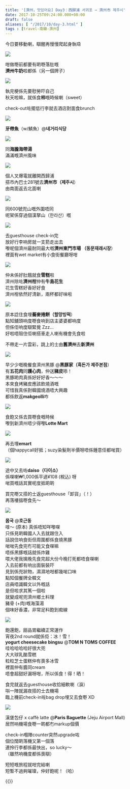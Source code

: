 ```yaml
---
title: '[濟州，맛있어요] Day3：西歸浦 서귀포 ⇀ 濟州市 제주시'
date: 2017-10-25T09:24:00.000+08:00
draft: false
aliases: [ "/2017/10/day-3.html" ]
tags : [travel-南韓-濟州]
---
```


今日要移動喇，瞓醒再慢慢爬起身執喼  

![](https://c1.staticflickr.com/5/4510/37849393341_7a3da7245c_z.jpg)

咁做嘢前都要有啲嘢落肚嘅  
**濟州牛奶**啦都係（另一個牌子）  

![](https://c1.staticflickr.com/5/4490/37139393324_bf7bc3f3c7_z.jpg)

執完梗係先要慰勞吓自己  
秋天啦嘛，就係食**柿**嘅時候喇（sweet）  
  
check-out咗擺低行李就去酒店對面食brunch  

![](https://c1.staticflickr.com/5/4479/37139393714_8c8b31f50b_z.jpg)

**牙帶魚**（w/鯖魚）@**네거리식당**  

![](https://c1.staticflickr.com/5/4447/37849392751_ce107a8dbd_z.jpg)

同**海膽海帶湯**  
滿滿嘅濟州風味  

![](https://c1.staticflickr.com/5/4496/37849394311_877011e5b1_z.jpg)

個人叉爆電就離開西歸浦  
搭市內巴士281號去**濟州市（제주시**）  
由南面返去北面喇  

![](https://c1.staticflickr.com/5/4461/37800677356_8e2c092e4b_z.jpg)

同600號兜山嘅外圍唔同  
呢架係穿過個漢拏山（한라산）嘅  

![](https://c1.staticflickr.com/5/4456/37849394071_d41e34fd20_z.jpg)

去guesthouse check-in完  
放好行李响房就一支箭走出去  
嚟呢個濟州最耐同最大嘅**濟州東門市場 （동문재래시장**）  
裡面有wet market有小食街餐廳呀咁  

![](https://c1.staticflickr.com/5/4452/37139394014_886b45c679_z.jpg)

仲未係好肚餓就食**雪糕**啦  
濟州除咗**濟州柑**仲有**牛島花生**  
花生雪糕好香好好食  
濟州柑依然好清新，兩杯都好味啦  

![](https://c1.staticflickr.com/5/4461/37139394034_841cf31520_z.jpg)

原本諗住食埋**蕎麥捲餅（할망빙떡**）  
點知舖頭响度嘢食响到店主婆婆都响度  
但係佢响度瞓緊覺 Zzz...  
好啦唔阻住佢喇搭車走人喇有機會先食啦  
  
不帶走一片雲彩，跳上的士由**舊濟州**去**新濟州**  

![](https://c1.staticflickr.com/5/4491/23997115598_42360d50da_z.jpg)

早少少嘅晚餐食濟州黑豚 @**黑豚家（흑돈가 제주본점**）  
有**五花肉**同**護心肉**，仲送**豬皮**㖭！  
黑豚啲肉真係好好好香～～～  
本來食烤豬皮應該飲燒酒嘅  
可惜我真係對韓國燒酒唔大興趣  
都係飲返**makgeolli**咋  

![](https://c1.staticflickr.com/5/4489/37139669194_4f1b472639_z.jpg)

食飽又係去買嘢食嘅時候  
嚟到新濟州唔少得嚟**Lotte Mart**  

![](https://c1.staticflickr.com/5/4458/23997115158_5b85fa4148_z.jpg)

再去埋**emart**  
（個happycall好抵；suzy染髮劑半價呀唔係鍾意佢都啱買）  

![](https://c1.staticflickr.com/5/4449/37139669414_5884533b89_z.jpg)

途中又去咗**daiso（다이소）**  
係㗎喇₩1,000係平過¥108 (稅込) 呀  
啱買嘅話其實呢度抵啲啲  
  
買完嘢又搭的士返guesthouse「卸貨」（！）  
再落樓搵嘢食先～  

![](https://c1.staticflickr.com/5/4455/37139668634_2cee15239c_z.jpg)

**몸국** @**호근동**  
嗱～ (原本) 真係唔知咩嚟㗎  
只係見啲韓國人入去就跟住入  
話說住响食街但周圍都係食燒黑豚  
啱啱先食完冇可能又食㗎嘛  
唔係黑豚嘅話就係炸雞  
喂大佬我擒晚先食完超大份今晚打死都唔食㗎喇  
入去前都有响出面裝裝吓  
見到係兜狀物，濕濕地咁都幾啱口味  
點知個餐牌全韓文  
店員唔識韓文以外嘅話  
是但啦求其篤一個啦  
就變成呢兜濟州鄉土料理  
豬骨 (+肉)嘅海藻湯  
個味好香濃，非常足料飽到痴線  

![](https://c1.staticflickr.com/5/4457/23997115828_3b311c0c24_z.jpg)

飽還飽，甜品胃繼續正常運作  
宵夜2nd round就係佢：冰！雪！  
**yogurt cheesecake bingsu** @**TOM N TOMS COFFEE**  
哇哈哈哈哈好很大兜  
大大球乳酪雪糕  
粒粒芝士蛋糕仲有喪多冰雪  
裡面仲有醬同cream  
唔會超甜好漏呀咁，所以係食！得！晒！  
  
食完就返去guesthouse收拾細軟喇（淚）  
唞一陣就漏夜搭的士去機場  
臨上機前check-in咗bag drop埋又去食嘢 XD  

![](https://c1.staticflickr.com/5/4453/23997116158_100c2418a4_z.jpg)

漢堡包仔 x caffè latte @**Paris Baguette** (Jeju Airport Mall)  
居然响機場食嘢一啲都冇markup個價  
  
check-in嗰陣counter突然upgrade咗  
個位闊啲落機又第一個落  
連拎行李都係最快出，so lucky～  
（雖然响機度都係喪瞓）  
  
  
短短嘅旅程就咁完結喇  
短暫不過夠璀璨，仲好飽呢！（哈）  
  
{{<jeju>}}
